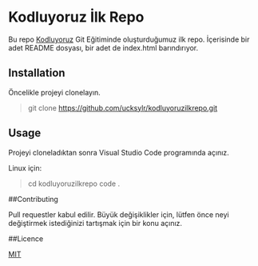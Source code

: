 # Kodluyoruz İlk Repo
Bu repo [Kodluyoruz](kodluyoruz.com) Git Eğitiminde oluşturduğumuz ilk repo. İçerisinde bir adet README dosyası, bir adet de index.html barındırıyor.

## Installation

Öncelikle projeyi clonelayın.
> git clone https://github.com/ucksylr/kodluyoruzilkrepo.git

## Usage

Projeyi cloneladıktan sonra Visual Studio Code programında açınız.

Linux için:
> cd kodluyoruzilkrepo
> code .

##Contributing

Pull requestler kabul edilir. Büyük değişiklikler için, lütfen önce neyi değiştirmek istediğinizi tartışmak için bir konu açınız.

##Licence

[MIT](mit.edu)

